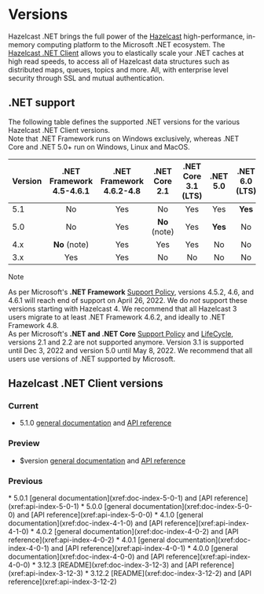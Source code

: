 # Versions

Hazelcast .NET brings the full power of the [Hazelcast](https://hazelcast.com) high-performance, in-memory computing platform to the Microsoft .NET ecosystem. The [Hazelcast .NET Client](https://hazelcast.com/clients/dotnet/) allows you to elastically scale your .NET caches at high read speeds, to access all of Hazelcast data structures such as distributed maps, queues, topics and more. All, with enterprise level security through SSL and mutual authentication.

## .NET support

The following table defines the supported .NET versions for the various Hazelcast .NET Client versions.  
Note that .NET Framework runs on Windows exclusively, whereas .NET Core and .NET 5.0+ run on Windows, Linux and MacOS.

|Version|.NET Framework 4.5-4.6.1|.NET Framework 4.6.2-4.8|.NET Core 2.1|.NET Core 3.1 (LTS)|.NET 5.0|.NET 6.0 (LTS)|
|-|:-:|:-:|:-:|:-:|:-:|:-:|
|5.1|No|Yes|No|Yes|Yes|**Yes**|
|5.0|No|Yes|**No** (note)|Yes|**Yes**|No|
|4.x|**No** (note)|Yes|Yes|Yes|No|No|
|3.x|Yes|Yes|No|No|No|No|

> [!NOTE]
> As per Microsoft's **.NET Framework** [Support Policy](https://docs.microsoft.com/en-us/lifecycle/products/microsoft-net-framework), versions 4.5.2, 4.6, and 4.6.1 will reach end of support on April 26, 2022. We do *not* support these versions starting with Hazelcast 4. We recommend that all Hazelcast 3 users migrate to at least .NET Framework 4.6.2, and ideally to .NET Framework 4.8.  
> As per Microsoft's **.NET and .NET Core** [Support Policy](https://docs.microsoft.com/en-us/lifecycle/products/microsoft-net-and-net-core) and [LifeCycle](https://dotnet.microsoft.com/en-us/platform/support/policy/dotnet-core), versions 2.1 and 2.2 are not supported anymore. Version 3.1 is supported until Dec 3, 2022 and version 5.0 until May 8, 2022. We recommend that all users use versions of .NET supported by Microsoft.

## Hazelcast .NET Client versions

### Current

* <curdoc>5.1.0 [general documentation](xref:doc-index-5-1-0) and [API reference](xref:api-index-5-1-0)</curdoc>

### Preview

* <devdoc>$version [general documentation](dev/doc/index.md) and [API reference](dev/api/index.md)</devdoc>

### Previous

<prevdoc/>
* 5.0.1 [general documentation](xref:doc-index-5-0-1) and [API reference](xref:api-index-5-0-1)
* 5.0.0 [general documentation](xref:doc-index-5-0-0) and [API reference](xref:api-index-5-0-0)
* 4.1.0 [general documentation](xref:doc-index-4-1-0) and [API reference](xref:api-index-4-1-0)
* 4.0.2 [general documentation](xref:doc-index-4-0-2) and [API reference](xref:api-index-4-0-2)
* 4.0.1 [general documentation](xref:doc-index-4-0-1) and [API reference](xref:api-index-4-0-1)
* 4.0.0 [general documentation](xref:doc-index-4-0-0) and [API reference](xref:api-index-4-0-0)
* 3.12.3 [README](xref:doc-index-3-12-3) and [API reference](xref:api-index-3-12-3)
* 3.12.2 [README](xref:doc-index-3-12-2) and [API reference](xref:api-index-3-12-2)
